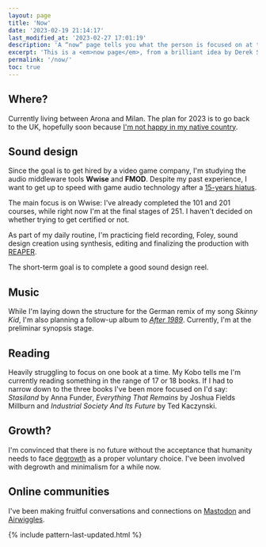 ```yaml
---
layout: page
title: 'Now'
date: '2023-02-19 21:14:17'
last_modified_at: '2023-02-27 17:01:19'
description: 'A “now” page tells you what the person is focused on at this point in their life.'
excerpt: 'This is a <em>now page</em>, from a brilliant idea by Derek Sivers. It tells what I’m really focused on at this point in life. If you have your own site, <a href="https://nownownow.com/about">you should make one, too</a>.'
permalink: '/now/'
toc: true
---
```

## Where?

Currently living between Arona and Milan. The plan for 2023 is to go back to the UK, hopefully soon because <a href="{{ site.url }}/blog/making-mistakes/">I'm not happy in my native country</a>.

## Sound design

Since the goal is to get hired by a video game company, I'm studying the audio middleware tools **Wwise** and **FMOD**. Despite my past experience, I want to get up to speed with game audio technology after a [15-years hiatus](/work/game-audio/console-game-ruff-trigger/). 

The main focus is on Wwise: I've already completed the 101 and 201 courses, while right now I'm at the final stages of 251. I haven't decided on whether trying to get certified or not.

As part of my daily routine, I'm practicing field recording, Foley, sound design creation using synthesis, editing and finalizing the production with [REAPER](/blog/tag/reaper/).

The short-term goal is to complete a good sound design reel.

## Music

While I'm laying down the structure for the German remix of my song _Skinny Kid_, I'm also planning a follow-up album to [_After 1989_](/work/music/after-1989/). Currently, I'm at the preliminar synopsis stage.

## Reading

Heavily struggling to focus on one book at a time. My Kobo tells me I'm currently reading something in the range of 17 or 18 books. If I had to narrow down to the three books I've been more focused on I'd say: _Stasiland_ by Anna Funder, _Everything That Remains_ by Joshua Fields Millburn and _Industrial Society And Its Future_ by Ted Kaczynski.

## Growth?

I'm convinced that there is no future without the acceptance that humanity needs to face [degrowth](/blog/degrowth/) as a proper voluntary choice. I've been involved with degrowth and minimalism for a while now.

## Online communities

I've been making fruitful conversations and connections on [Mastodon](https://indieweb.social/@m2m) and [Airwiggles](https://www.airwiggles.com/home).

{% include pattern-last-updated.html %}